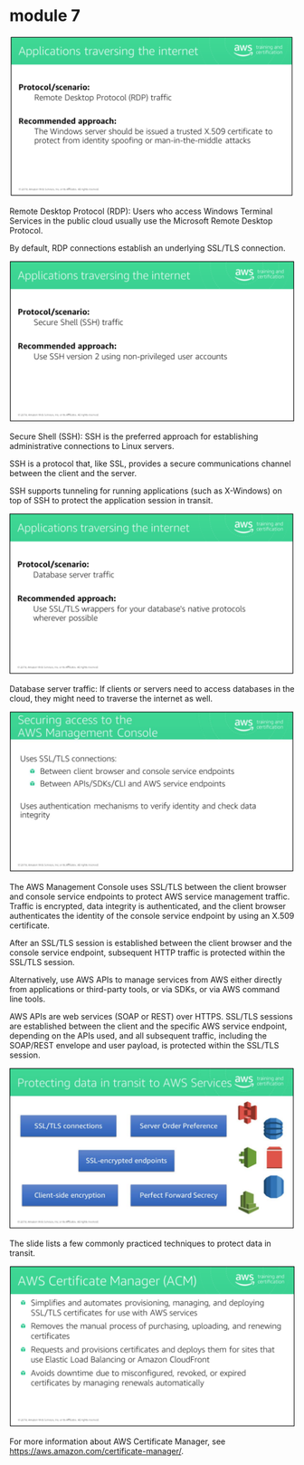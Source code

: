 # module 7

![0735](./images/sap-student-guide-0735.png)

Remote Desktop Protocol (RDP): Users who access Windows Terminal Services in the public cloud usually use the Microsoft Remote Desktop Protocol.

By default, RDP connections establish an underlying SSL/TLS connection. 

![0736](./images/sap-student-guide-0736.png)

Secure Shell (SSH): SSH is the preferred approach for establishing administrative connections to Linux servers.

SSH is a protocol that, like SSL, provides a secure communications channel between the client and the server.

SSH supports tunneling for running applications (such as X-Windows) on top of SSH to protect the application session in transit.

![0737](./images/sap-student-guide-0737.png)

Database server traffic: If clients or servers need to access databases in the cloud, they might need to traverse the internet as well.

![0738](./images/sap-student-guide-0738.png)

The AWS Management Console uses SSL/TLS between the client browser and console service endpoints to protect AWS service management traffic. Traffic is encrypted, data integrity is authenticated, and the client browser authenticates the identity of the console service endpoint by using an X.509 certificate.

After an SSL/TLS session is established between the client browser and the console service endpoint, subsequent HTTP traffic is protected within the SSL/TLS session.

Alternatively, use AWS APIs to manage services from AWS either directly from applications or third-party tools, or via SDKs, or via AWS command line tools.

AWS APIs are web services (SOAP or REST) over HTTPS. SSL/TLS sessions are established between the client and the specific AWS service endpoint, depending on the APIs used, and all subsequent traffic, including the SOAP/REST envelope and user payload, is protected within the SSL/TLS session.

![0739](./images/sap-student-guide-0739.png)

The slide lists a few commonly practiced techniques to protect data in transit.

![0740](./images/sap-student-guide-0740.png)

For more information about AWS Certificate Manager, see <https://aws.amazon.com/certificate-manager/>.